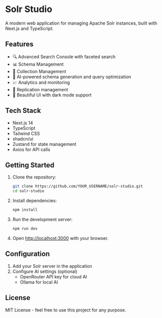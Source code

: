 # Solr Studio

A modern web application for managing Apache Solr instances, built with Next.js and TypeScript.

## Features

- 🔍 Advanced Search Console with faceted search
- 📊 Schema Management
- 📝 Collection Management
- 🤖 AI-powered schema generation and query optimization
- 📈 Analytics and monitoring
- 🔄 Replication management
- 🎨 Beautiful UI with dark mode support

## Tech Stack

- Next.js 14
- TypeScript
- Tailwind CSS
- shadcn/ui
- Zustand for state management
- Axios for API calls

## Getting Started

1. Clone the repository:
   ```bash
   git clone https://github.com/YOUR_USERNAME/solr-studio.git
   cd solr-studio
   ```

2. Install dependencies:
   ```bash
   npm install
   ```

3. Run the development server:
   ```bash
   npm run dev
   ```

4. Open [http://localhost:3000](http://localhost:3000) with your browser.

## Configuration

1. Add your Solr server in the application
2. Configure AI settings (optional)
   - OpenRouter API key for cloud AI
   - Ollama for local AI

## License

MIT License - feel free to use this project for any purpose.